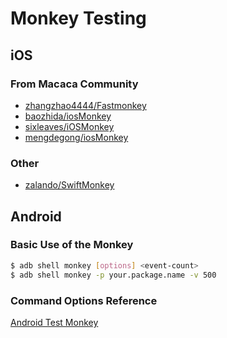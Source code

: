 # Monkey Testing

## iOS

### From Macaca Community

- [zhangzhao4444/Fastmonkey](//github.com/zhangzhao4444/Fastmonkey)
- [baozhida/iosMonkey](//github.com/baozhida/iosMonkey)
- [sixleaves/iOSMonkey](//github.com/sixleaves/iOSMonkey)
- [mengdegong/iosMonkey](//github.com/mengdegong/iosMonkey)

### Other

- [zalando/SwiftMonkey](//github.com/zalando/SwiftMonkey)

## Android

### Basic Use of the Monkey

``` bash
$ adb shell monkey [options] <event-count>
$ adb shell monkey -p your.package.name -v 500
```

### Command Options Reference

[Android Test Monkey](https://developer.android.com/studio/test/monkey.html)
